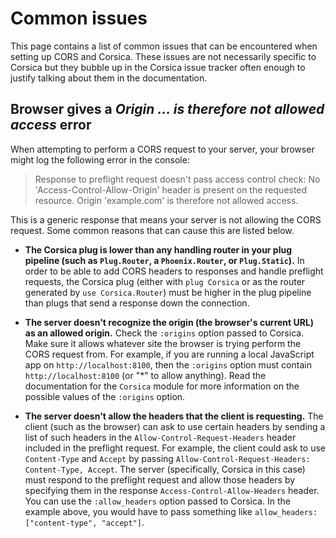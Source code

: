 # Common issues

This page contains a list of common issues that can be encountered when setting up CORS and Corsica. These issues are not necessarily specific to Corsica but they bubble up in the Corsica issue tracker often enough to justify talking about them in the documentation.

## Browser gives a *Origin ... is therefore not allowed access* error

When attempting to perform a CORS request to your server, your browser might log the following error in the console:

> Response to preflight request doesn't pass access control check: No 'Access-Control-Allow-Origin' header is present on the requested resource. Origin 'example.com' is therefore not allowed access.

This is a generic response that means your server is not allowing the CORS request. Some common reasons that can cause this are listed below.

  * **The Corsica plug is lower than any handling router in your plug pipeline (such as `Plug.Router`, a `Phoenix.Router`, or `Plug.Static`).** In order to be able to add CORS headers to responses and handle preflight requests, the Corsica plug (either with `plug Corsica` or as the router generated by `use Corsica.Router`) must be higher in the plug pipeline than plugs that send a response down the connection.

  * **The server doesn't recognize the origin (the browser's current URL) as an allowed origin.** Check the `:origins` option passed to Corsica. Make sure it allows whatever site the browser is trying perform the CORS request from. For example, if you are running a local JavaScript app on `http://localhost:8100`, then the `:origins` option must contain `http://localhost:8100` (or "\*" to allow anything). Read the documentation for the `Corsica` module for more information on the possible values of the `:origins` option.

  * **The server doesn't allow the headers that the client is requesting.** The client (such as the browser) can ask to use certain headers by sending a list of such headers in the `Allow-Control-Request-Headers` header included in the preflight request. For example, the client could ask to use `Content-Type` and `Accept` by passing `Allow-Control-Request-Headers: Content-Type, Accept`. The server (specifically, Corsica in this case) must respond to the preflight request and allow those headers by specifying them in the response `Access-Control-Allow-Headers` header.  You can use the `:allow_headers` option passed to Corsica. In the example above, you would have to pass something like `allow_headers: ["content-type", "accept"]`.
